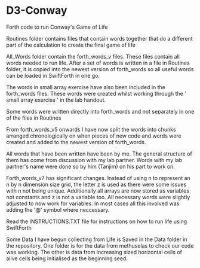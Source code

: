 # D3-Conway
Forth code to run Conway's Game of Life

Routines folder contains files that contain words together that do a different part of the calculation to create the final game of life

All_Words folder contain the forth_words_v files. These files contain all words needed to run life. After a set of words is written in a file in Routines folder,
it is copied into the newest version of forth_words so all useful words can be loaded in SwiftForth in one go.

The words in small array exercise have also been included in the forth_words files. These words were created whilst working through the ' small array exercise ' in the lab handout.

Some words were written directly into forth_words and not separately in one of the files in Routines 

From forth_words_v5 onwards I have now split the words into chunks arranged chronologically on when pieces of new code and words were created and added to the newest version of forth_words.

All words that have been written have been by me. The general structure of them has come from discussion with my lab partner. Words with my lab partner's name were done so by him (Tanjim) on his part to work on.

Forth_words_v7 has significant changes. Instead of using n to represent an n by n dimension size grid, the letter z is used as there were some issues with n not being unique. Additionally all arrays are now stored as variables not constants and z is not a variable too. All necessary words were slightly adjusted to now work for variables. In most cases all this involved was adding the '@' symbol where neccessary. 

Read the INSTRUCTIONS.TXT file for instructions on how to run life using SwiftForth

Some Data I have begun collecting from Life is Saved in the Data folder in the repository. One folder is for the data from methuselas to check our code was working. The other is data from increasing sized horizontal cells of alive cells being initialised as the beginning seed. 
